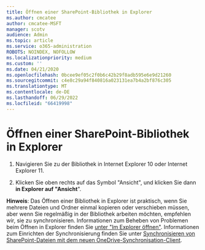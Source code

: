 ```yaml
---
title: Öffnen einer SharePoint-Bibliothek in Explorer
ms.author: cmcatee
author: cmcatee-MSFT
manager: scotv
audience: Admin
ms.topic: article
ms.service: o365-administration
ROBOTS: NOINDEX, NOFOLLOW
ms.localizationpriority: medium
ms.custom: ''
ms.date: 04/21/2020
ms.openlocfilehash: 0bcee9ef05c2f0b6c42b29f8adb595e6e9d21260
ms.sourcegitcommit: c4e8c29a94f840816a023131ea7b4a2bf876c305
ms.translationtype: MT
ms.contentlocale: de-DE
ms.lasthandoff: 06/29/2022
ms.locfileid: "66419998"
---
```

# <a name="open-a-sharepoint-library-in-file-explorer"></a>Öffnen einer SharePoint-Bibliothek in Explorer

1. Navigieren Sie zu der Bibliothek in Internet Explorer 10 oder Internet Explorer 11. 
    
2. Klicken Sie oben rechts auf das Symbol "Ansicht", und klicken Sie dann **in Explorer auf "Ansicht**".
    
**Hinweis**: Das Öffnen einer Bibliothek in Explorer ist praktisch, wenn Sie mehrere Dateien und Ordner einmal kopieren oder verschieben müssen, aber wenn Sie regelmäßig in der Bibliothek arbeiten möchten, empfehlen wir, sie zu synchronisieren. Informationen zum Beheben von Problemen beim Öffnen in Explorer finden Sie [unter "Im Explorer öffnen"](https://go.microsoft.com/fwlink/?linkid=871665). Informationen zum Einrichten der Synchronisierung finden Sie unter [Synchronisieren von SharePoint-Dateien mit dem neuen OneDrive-Synchronisation-Client](https://go.microsoft.com/fwlink/?linkid=871666). 
  

